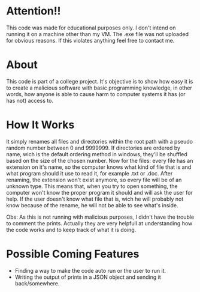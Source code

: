 # Attention!!
This code was made for educational purposes only. I don't intend on running it on a machine other than my VM. The .exe file was not uploaded for obvious reasons. If this violates anything feel free to contact me.

# About
This code is part of a college project. It's objective is to show how easy it is to create a malicious software with basic programming knowledge, in other words, how anyone is able to cause harm to computer systems it has (or has not) access to.

# How It Works
It simply renames all files and directories within the root path with a pseudo random number between 0 and 9999999. If directories are ordered by name, wich is the default ordering method in windows, they'll be shuffled based on the size of the chosen number. Now for the files: every file has an extension on it's name, so the computer knows what kind of file that is and what program should it use to read it, for example .txt or .doc. After renaming, the extension won't exist anymore, so every file will be of an unknown type. This means that, when you try to open something, the computer won't know the proper program it should and will ask the user for help. If the user doesn't know what file that is, wich he will probably not know because of the rename, he will not be able to see what's inside.

Obs: As this is not running with malicious purposes, I didn't have the trouble to comment the prints. Actually they are very helpfull at understanding how the code works and to keep track of what it is doing.

# Possible Coming Features
- Finding a way to make the code auto run or the user to run it.
- Writing the output of prints in a JSON object and sending it back/somewhere.
